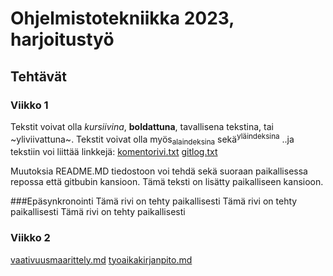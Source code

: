 # Ohjelmistotekniikka 2023, harjoitustyö
## Tehtävät
### Viikko 1
Tekstit voivat olla *kursiivina*, **boldattuna**, tavallisena tekstina, tai ~yliviivattuna~. 
Tekstit voivat olla myös<sub>alaindeksina</sub> sekä<sup>yläindeksina</sup>
..ja tekstiin voi liittää linkkejä: 
[komentorivi.txt](https://github.com/platipus82/ot-harjoitustyo/blob/main/laskarit/viikko1/komentorivi.txt)
[gitlog.txt](https://github.com/platipus82/ot-harjoitustyo/blob/main/laskarit/viikko1/gitlog.txt)

Muutoksia README.MD tiedostoon voi tehdä sekä suoraan paikallisessa repossa että gitbubin kansioon. Tämä teksti on lisätty paikalliseen kansioon. 

###Epäsynkronointi
Tämä rivi on tehty paikallisesti
Tämä rivi on tehty paikallisesti
Tämä rivi on tehty paikallisesti

### Viikko 2
[vaativuusmaarittely.md](https://github.com/platipus82/ot-harjoitustyo/blob/main/dokumentaatio/tyoaikakirjanpito.md)
[tyoaikakirjanpito.md](https://github.com/platipus82/ot-harjoitustyo/blob/main/dokumentaatio/tyoaikakirjanpito.md)
